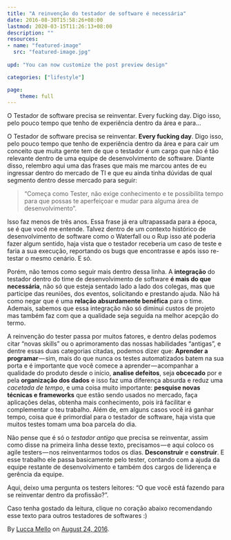 ```yaml
---
title: "A reinvenção do testador de software é necessária"
date: 2016-08-30T15:58:26+08:00
lastmod: 2020-03-15T11:26:13+08:00
description: ""
resources:
- name: "featured-image"
  src: "featured-image.jpg"
  
upd: "You can now customize the post preview design"

categories: ["lifestyle"]

page:
    theme: full
---
```


O Testador de software precisa se reinventar. Every fucking day. Digo isso, pelo pouco tempo que tenho de experiência dentro da área e para…

O Testador de software precisa se reinventar. **Every fucking day**. Digo isso, pelo pouco tempo que tenho de experiência dentro da área e para cair um conceito que muita gente tem de que o testador é um cargo que não é tão relevante dentro de uma equipe de desenvolvimento de software. Diante disso, relembro aqui uma das frases que mais me marcou antes de eu ingressar dentro do mercado de TI e que eu ainda tinha dúvidas de qual segmento dentro desse mercado para seguir:

> “Começa como Tester, não exige conhecimento e te possibilita tempo para que possas te aperfeiçoar e mudar para alguma área de desenvolvimento”.

Isso faz menos de três anos. Essa frase já era ultrapassada para a época, se é que você me entende. Talvez dentro de um contexto histórico de desenvolvimento de software como o Waterfall ou o Rup isso até poderia fazer algum sentido, haja vista que o testador receberia um caso de teste e faria a sua execução, reportando os bugs que encontrasse e após isso re-testar o mesmo cenário. E só.

Porém, não temos como seguir mais dentro dessa linha. A **integração** do testador dentro do time de desenvolvimento de software **é mais do que necessária**, não só que esteja sentado lado a lado dos colegas, mas que participe das reuniões, dos eventos, solicitando e prestando ajuda. Não há como negar que é uma **relação absurdamente benéfica** para o time. Ademais, sabemos que essa integração não só diminui custos de projeto mas também faz com que a qualidade seja seguida na melhor acepção do termo.

A reinvenção do tester passa por muitos fatores, e dentro delas podemos citar “novas skills” ou o aprimoramento das nossas habilidades “antigas”, e dentre essas duas categorias citadas, podemos dizer que: **Aprender a programar** — sim, mais do que nunca os testes automatizados batem na sua porta e é importante que você comece a aprender — acompanhar a qualidade do produto desde o início, **analise defeitos**, seja **obcecado** por e pela **organização dos dados** e isso faz uma diferença absurda e reduz uma _cacetada de tempo_, e uma coisa muito importante: **pesquise novas técnicas e frameworks** que estão sendo usados no mercado, faça aplicações delas, obtenha mais conhecimento, pois irá facilitar e complementar o teu trabalho. Além de, em alguns casos você irá ganhar tempo, coisa que é primordial para o testador de software, haja vista que muitos testes tomam uma boa parcela do dia.

Não pense que é só o _testador antigo_ que precisa se reinventar, assim como disse na primeira linha desse texto, precisamos — e aqui coloco os agile testers — nos reinventarmos todos os dias. **Desconstruir** e **construir**. E esse trabalho ele passa basicamente pelo tester, contando com a ajuda da equipe restante de desenvolvimento e também dos cargos de liderença e gerência da equipe.

Aqui, deixo uma pergunta os testers leitores: “O que você está fazendo para se reinventar dentro da profissão?”.

Caso tenha gostado da leitura, clique no coração abaixo recomendando esse texto para outros testadores de softwares :)

By [Lucca Mello](https://medium.com/@lucca) on [August 24, 2016](https://medium.com/p/a82accccda04).